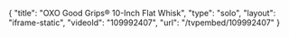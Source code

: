{
    "title": "OXO Good Grips&reg; 10-Inch Flat Whisk",
    "type": "solo",
    "layout": "iframe-static",
    "videoId": "109992407",
    "url": "\/tvpembed\/109992407"
}